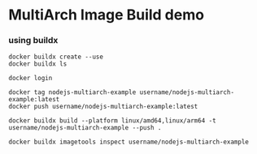 # MultiArch Image Build demo 

### using buildx ###

```
docker buildx create --use
docker buildx ls

docker login

docker tag nodejs-multiarch-example username/nodejs-multiarch-example:latest
docker push username/nodejs-multiarch-example:latest

docker buildx build --platform linux/amd64,linux/arm64 -t username/nodejs-multiarch-example --push .

docker buildx imagetools inspect username/nodejs-multiarch-example

```





